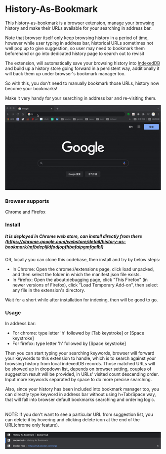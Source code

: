 # History-As-Bookmark

This [history-as-bookmark](https://github.com/gaoqing/history-as-bookmark) is a browser extension, manage your browsing history and make their URLs available for your searching in address bar.

Note that browser itself only keep browsing history in a period of time, however while user typing in address bar, historical URLs sometimes not well pop up to give suggestion, so user may need to bookmark them beforehand or go into dedicated history page to search out to revisit

The extension, will automatically save your browsing history into [IndexedDB](https://developer.mozilla.org/en-US/docs/Web/API/IndexedDB_API) and build up a history store going forward in a persistent way, additionally it will back them up under browser's bookmark manager too.


So with this, you don't need to manually bookmark those URLs, history now become your bookmarks!

Make it very handy for your searching in address bar and re-visiting them.



![til](./demo.gif)

### Browser supports
Chrome and Firefox

### Install
##### It is deployed in Chrome web store, can install directly from there (https://chrome.google.com/webstore/detail/history-as-bookmark/mfbdcpljldfodjopfhbafaipgmfgalbl)
OR,  locally you can clone this codebase, then install and try by below steps:

* In Chrome: Open the chrome://extensions page, click load unpacked, and then select the folder in which the manifest.json file exists.
* In Firefox: Open the about:debugging page, click "This Firefox" (in newer versions of Firefox), click "Load Temporary Add-on", then select any file in the extension's directory.

Wait for a short while after installation for indexing, then will be good to go.

### Usage
In address bar:  
 * For chrome: type letter 'h' followed by [Tab keystroke] or [Space keystroke]
 * For firefox: type letter 'h' followed by [Space keystroke]

Then you can start typing your searching keywords, browser will forward your keywords to this extension to handle, which is to search against your browsing history from local indexedDB records.
Those matched URLs will be showed up in dropdown list, depends on browser setting, couples of suggestion result will be provided, in URLs' visited count descending order. Input more keywords separated by space to do more precise searching. 

Also, since your history has been included into bookmark manager too, you can directly type keyword in address bar without using h+Tab/Space way, that will fall into browser default bookmarks searching and ordering logic.

<br/>
NOTE: If you don't want to see a particular URL from suggestion list, you can delete it by hovering and clicking delete icon at the end of the URL(chrome only feature).

![alt text](./screenshot.png)




<br/>
